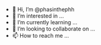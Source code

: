 - 👋 Hi, I’m @phasinthephh
- 👀 I’m interested in ...
- 🌱 I’m currently learning ...
- 💞️ I’m looking to collaborate on ...
- 📫 How to reach me ...

<!---
phasinthephh/phasinthephh is a ✨ special ✨ repository because its `README.md` (this file) appears on your GitHub profile.
You can click the Preview link to take a look at your changes.
--->
